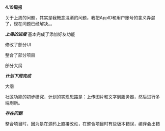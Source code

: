 ﻿**4.19周报**

关于上周的问题，其实是我概念混淆的问题，我把AppID和用户账号的含义弄混了，现在问题已经解决。。

***上周的进度***
基本完成了添加好友功能

修改了部分UI

整合了部分项目

部分大纲

***计划下周完成***

大纲

社区功能的初步研究，计划的实现思路是：上传图片和文字到服务器，然后进行多端刷新。

***存在问题***

整合项目时，因为是在源码上直接改动，在整合项目时有些版本错误，编译会出错
